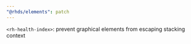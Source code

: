 ```yaml
---
"@rhds/elements": patch
---
```


`<rh-health-index>`: prevent graphical elements from escaping stacking context
